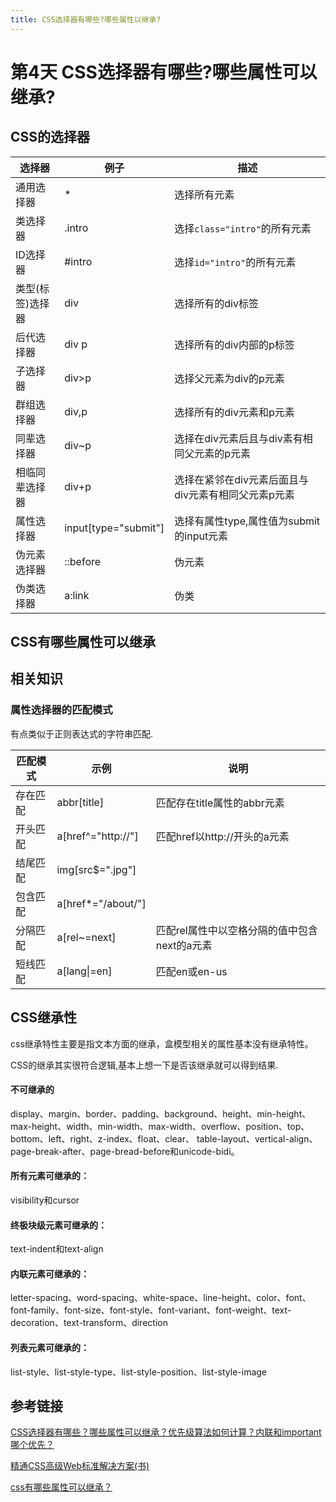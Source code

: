 ```yaml
---
title: CSS选择器有哪些?哪些属性以继承?
---
```


# 第4天 CSS选择器有哪些?哪些属性可以继承?

## CSS的选择器

选择器|例子|描述
---|---|---
通用选择器| * |选择所有元素
类选择器|.intro|选择`class="intro"`的所有元素
ID选择器|#intro|选择`id="intro"`的所有元素
类型(标签)选择器| div|选择所有的div标签
后代选择器|div p|选择所有的div内部的p标签
子选择器|div>p|选择父元素为div的p元素
群组选择器|div,p|选择所有的div元素和p元素
同辈选择器|div~p|选择在div元素后且与div素有相同父元素的p元素
相临同辈选择器|div+p|选择在紧邻在div元素后面且与div元素有相同父元素p元素
属性选择器|input[type="submit"]|选择有属性type,属性值为submit的input元素
伪元素选择器|::before|伪元素
伪类选择器|a:link|伪类

## CSS有哪些属性可以继承

## 相关知识

### 属性选择器的匹配模式

有点类似于正则表达式的字符串匹配.

匹配模式|示例|说明
---|---|---
存在匹配|abbr[title]|匹配存在title属性的abbr元素
开头匹配|a[href^="http://"]|匹配href以http://开头的a元素
结尾匹配|img[src$=".jpg"]|
包含匹配|a[href*="/about/"]|
分隔匹配|a[rel~=next]|匹配rel属性中以空格分隔的值中包含next的a元素
短线匹配|a[lang&#124;=en]|匹配en或en-us

## CSS继承性

css继承特性主要是指文本方面的继承，盒模型相关的属性基本没有继承特性。 

CSS的继承其实很符合逻辑,基本上想一下是否该继承就可以得到结果.

#### 不可继承的
display、margin、border、padding、background、height、min-height、max-height、width、min-width、max-width、overflow、position、top、bottom、left、right、z-index、float、clear、 table-layout、vertical-align、page-break-after、page-bread-before和unicode-bidi。 
#### 所有元素可继承的： 
visibility和cursor 
#### 终极块级元素可继承的： 
text-indent和text-align 
#### 内联元素可继承的： 
letter-spacing、word-spacing、white-space、line-height、color、font、font-family、font-size、font-style、font-variant、font-weight、text-decoration、text-transform、direction 
#### 列表元素可继承的： 
list-style、list-style-type、list-style-position、list-style-image

## 参考链接

[CSS选择器有哪些？哪些属性可以继承？优先级算法如何计算？内联和important哪个优先？](https://blog.csdn.net/sjinsa/article/details/70768483)

[精通CSS高级Web标准解决方案(书)]()

[css有哪些属性可以继承？](https://www.jianshu.com/p/fbfc6c751e34)
